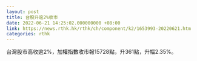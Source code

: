 ```yaml
---
layout: post
title: 台股升逾2%收市
date: 2022-06-21 14:25:02.000000000 +08:00
link: https://news.rthk.hk/rthk/ch/component/k2/1653993-20220621.htm
categories: rthk
---
```


台灣股市高收逾2%，加權指數收市報15728點，升361點，升幅2.35%。

